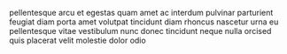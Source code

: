 pellentesque arcu et egestas quam amet ac interdum pulvinar parturient feugiat
diam porta amet volutpat tincidunt diam rhoncus nascetur urna eu pellentesque
vitae vestibulum nunc donec tincidunt neque nulla orcised quis placerat velit
molestie dolor odio